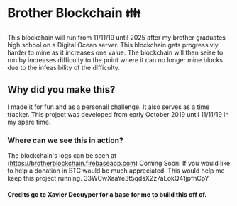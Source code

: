 # Brother Blockchain 👪
This blockchain will run from 11/11/19 until 2025 after my brother graduates high school on a Digital Ocean server.
This blockchain gets progressivly harder to mine as it increases one value.
The blockchain will then seise to run by increases difficulty to the point where it can no longer mine blocks due to the infeasibility of the difficulty.
## Why did you make this?
I made it for fun and as a personall challenge. It also serves as a time tracker.
This project was developed from early October 2019 until 11/11/19 in my spare time.
### Where can we see this in action?
The blockchain's logs can be seen at 
(https://brotherblockchain.firebaseapp.com) Coming Soon!
If you would like to help a donation in BTC would be much appreciated. This would help me keep this project running. 
33WCwXaaYe3t5qdsX2z7aEokQ41jpfhCpY
#### Credits go to Xavier Decuyper for a base for me to build this off of.
